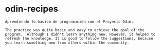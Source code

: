 # odin-recipes

    Aprendiendo lo básico de programación con el Proyecto Odin.

    The practice was quite basic and easy to achieve the goal of the program.  Although I didn't learn anything new. However, it helped to refresh the knowledge. It is good to follow the suggestions, because you learn something new from others within the community.